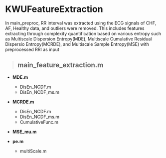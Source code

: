 # KWUFeatureExtraction
In main_preproc, RR interval was extracted using the ECG signals of CHF, AF, Healthy data, and outliers were removed.
This includes features extracting through complexity quantification based on various entropy such as Multiscale Dispersion Entropy(MDE), Multiscale Cumulative Residual Dispersio Entropy(MCRDE), and Multiscale Sample Entropy(MSE) with preprocessed RRI as input


> ## **main_feature_extraction.m** ##
+ **MDE.m**
  - DisEn_NCDF.m 
  - DisEn_NCDF_ms.m

+ **MCRDE.m**
  - DisEn_NCDF.m 
  - DisEn_NCDF_ms.m
  - CumulativeFunc.m

+ **MSE_mu.m**

+ **pe.m**
  - multiScale.m 

